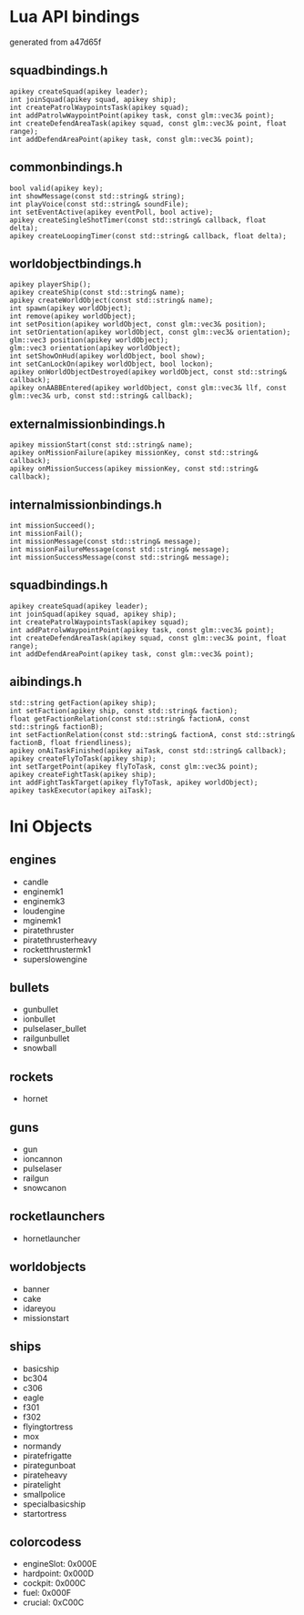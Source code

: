 Lua API bindings
================
generated from a47d65f

## squadbindings.h

    apikey createSquad(apikey leader);
    int joinSquad(apikey squad, apikey ship);
    int createPatrolWaypointsTask(apikey squad);
    int addPatrolwWaypointPoint(apikey task, const glm::vec3& point);
    int createDefendAreaTask(apikey squad, const glm::vec3& point, float range);
    int addDefendAreaPoint(apikey task, const glm::vec3& point);


## commonbindings.h

    bool valid(apikey key);
    int showMessage(const std::string& string);
    int playVoice(const std::string& soundFile);
    int setEventActive(apikey eventPoll, bool active);
    apikey createSingleShotTimer(const std::string& callback, float delta);
    apikey createLoopingTimer(const std::string& callback, float delta);


## worldobjectbindings.h

    apikey playerShip();
    apikey createShip(const std::string& name);
    apikey createWorldObject(const std::string& name);
    int spawn(apikey worldObject);
    int remove(apikey worldObject);
    int setPosition(apikey worldObject, const glm::vec3& position);
    int setOrientation(apikey worldObject, const glm::vec3& orientation);
    glm::vec3 position(apikey worldObject);
    glm::vec3 orientation(apikey worldObject);
    int setShowOnHud(apikey worldObject, bool show);
    int setCanLockOn(apikey worldObject, bool lockon);
    apikey onWorldObjectDestroyed(apikey worldObject, const std::string& callback);
    apikey onAABBEntered(apikey worldObject, const glm::vec3& llf, const glm::vec3& urb, const std::string& callback);


## externalmissionbindings.h

    apikey missionStart(const std::string& name);
    apikey onMissionFailure(apikey missionKey, const std::string& callback);
    apikey onMissionSuccess(apikey missionKey, const std::string& callback);


## internalmissionbindings.h

    int missionSucceed();
    int missionFail();
    int missionMessage(const std::string& message);
    int missionFailureMessage(const std::string& message);
    int missionSuccessMessage(const std::string& message);


## squadbindings.h

    apikey createSquad(apikey leader);
    int joinSquad(apikey squad, apikey ship);
    int createPatrolWaypointsTask(apikey squad);
    int addPatrolwWaypointPoint(apikey task, const glm::vec3& point);
    int createDefendAreaTask(apikey squad, const glm::vec3& point, float range);
    int addDefendAreaPoint(apikey task, const glm::vec3& point);


## aibindings.h

    std::string getFaction(apikey ship);
    int setFaction(apikey ship, const std::string& faction);
    float getFactionRelation(const std::string& factionA, const std::string& factionB);
    int setFactionRelation(const std::string& factionA, const std::string& factionB, float friendliness);
    apikey onAiTaskFinished(apikey aiTask, const std::string& callback);
    apikey createFlyToTask(apikey ship);
    int setTargetPoint(apikey flyToTask, const glm::vec3& point);
    apikey createFightTask(apikey ship);
    int addFightTaskTarget(apikey flyToTask, apikey worldObject);
    apikey taskExecutor(apikey aiTask);


Ini Objects
===========

## engines

 * candle
 * enginemk1
 * enginemk3
 * loudengine
 * mginemk1
 * piratethruster
 * piratethrusterheavy
 * rocketthrustermk1
 * superslowengine


## bullets

 * gunbullet
 * ionbullet
 * pulselaser_bullet
 * railgunbullet
 * snowball


## rockets

 * hornet


## guns

 * gun
 * ioncannon
 * pulselaser
 * railgun
 * snowcanon


## rocketlaunchers

 * hornetlauncher


## worldobjects

 * banner
 * cake
 * idareyou
 * missionstart


## ships

 * basicship
 * bc304
 * c306
 * eagle
 * f301
 * f302
 * flyingtortress
 * mox
 * normandy
 * piratefrigatte
 * pirategunboat
 * pirateheavy
 * piratelight
 * smallpolice
 * specialbasicship
 * startortress


## colorcodess

 * engineSlot: 0x000E
 * hardpoint: 0x000D
 * cockpit: 0x000C
 * fuel: 0x000F
 * crucial: 0xC00C


